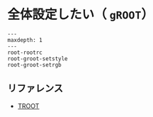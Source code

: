 # 全体設定したい（ ``gROOT``）

```{toctree}
---
maxdepth: 1
---
root-rootrc
root-groot-setstyle
root-groot-setrgb
```

## リファレンス

- [TROOT](https://root.cern.ch/doc/master/classTROOT.html)
